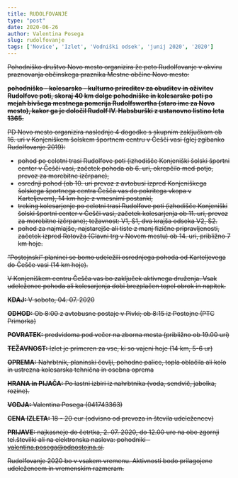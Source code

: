 ```yaml
---
title: RUDOLFOVANJE
type: "post"
date: 2020-06-26
author: Valentina Posega
slug: rudolfovanje
tags: ['Novice', 'Izlet', 'Vodniški odsek', 'junij 2020', '2020']
---
```


<s>
Pohodniško društvo Novo mesto organizira že peto Rudolfovanje v okviru praznovanja občinskega praznika Mestne občine Novo mesto:

**pohodniško – kolesarsko – kulturno prireditev za obuditev in oživitev Rudolfove poti, skoraj 40 km dolge pohodniške in kolesarske poti po mejah bivšega mestnega pomerija Rudolfswertha (staro ime za Novo mesto), kakor ga je določil Rudolf IV. Habsburški z ustanovno listino leta 1365.**


PD Novo mesto organizira naslednje 4 dogodke s skupnim zaključkom ob 16. uri  v Konjeniškem šolskem športnem centru v Češči vasi (glej zgibanko Rudolfovanje 2019):

-	pohod po celotni trasi Rudolfove poti (izhodišče Konjeniški šolski športni center v Češči vasi, začetek pohoda ob 6. uri, okrepčilo med potjo, prevoz za morebitne izčrpane),
-	osrednji pohod (ob 10. uri prevoz z avtobusi izpred Konjeniškega šolskega športnega centra Češča vas do pokritega vkopa v Karteljevem), 14 km hoje z vmesnimi postanki,
-	treking kolesarjenje po celotni trasi Rudolfove poti (izhodišče Konjeniški šolski športni center v Češči vasi, začetek kolesarjenja ob 11. uri, prevoz za morebitne izčrpane); težavnost: V1, S1, dva krajša odseka V2, S2.
-	pohod za najmlajše, najstarejše ali tiste z manj fizične pripravljenosti, začetek izpred Rotovža (Glavni trg v Novem mestu) ob 14. uri, približno 7 km hoje.


“Postojnski” planinci se bomo udeležili osrednjega pohoda od Karteljevega do Češče vasi (14 km hoje).

V Konjeniškem centru  Češča vas bo zaključek aktivnega druženja. Vsak udeleženec pohoda ali kolesarjenja dobi brezplačen topel obrok in napitek. 

**KDAJ:**  		V soboto, 04. 07. 2020

**ODHOD:**		Ob 8:00 z avtobusne postaje v Pivki; ob 8:15 iz Postojne (PTC Primorka) 

**POVRATEK:**		predvidoma pod večer na zborna mesta (približno ob 19.00 uri)

**TEŽAVNOST:**  	Izlet je primeren za vse, ki so vajeni hoje (14 km, 5-6 ur)

**OPREMA:**  	Nahrbtnik, planinski čevlji, pohodne palice, topla oblačila ali kolo in ustrezna kolesarska tehnična in osebna oprema

**HRANA in PIJAČA:**  Po lastni izbiri iz nahrbtnika (voda, sendvič, jabolka, rozine).

**VODJA:**  		Valentina Posega (041743363)

**CENA IZLETA:**  	18 - 20 eur (odvisno od prevoza in števila udeležencev)

**PRIJAVE:**  	najkasneje do četrtka, 2. 07. 2020, do 12.00 ure na obe zgornji tel.številki ali na elektronska naslova: pohodniki -  valentina.posega@pdpostojna.si.

Rudolfovanje 2020 bo v vsakem vremenu. Aktivnosti bodo prilagojene udeležencem in vremenskim razmeram.
</s>
